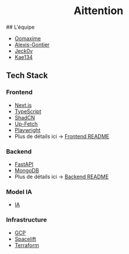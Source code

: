
<h1 align="center">Aittention</h1>
## L'équipe

- [Oomaxime](https://github.com/Oomaxime)
- [Alexis-Gontier](https://github.com/Alexis-Gontier)
- [Jeck0v](https://github.com/Jeck0v)
- [Kae134](https://github.com/Kae134)

## Tech Stack

### Frontend

- [Next.js](https://nextjs.org/)
- [TypeScript](https://www.typescriptlang.org/)
- [ShadCN](https://ui.shadcn.com/)
- [Up-Fetch](https://github.com/L-Blondy/up-fetch?tab=readme-ov-file)
- [Playwright](https://playwright.dev/)
- Plus de détails ici -> [Frontend README](./frontend/README.md)

### Backend

- [FastAPI](https://fastapi.tiangolo.com/)
- [MongoDB](https://www.mongodb.com/)
- Plus de détails ici -> [Backend README](./backend/readme.md)

### Model IA

- [IA](https://github.com/Arhosseini77/SUM)

### Infrastructure
- [GCP](https://cloud.google.com/)
- [Spacelift](https://spacelift.io/)
- [Terraform](https://developer.hashicorp.com/terraform)
